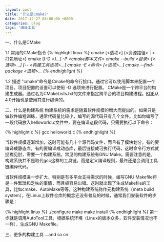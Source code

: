 ```yaml
---
layout: post
title: '什么是Cmake?'
date: 2017-12-27 08:00:00 +0800
categories: blog
tags: '编译工具'
---
```


一、什么是CMake

1.1 常用的CMake指令
{% highlight linux %}
cmake [<选项>] (<资源路径> | <打包地址>)
cmake [(-D <var>=<value>)...] -P <cmake脚本文件>
cmake --build <目录> [<选项>...] [-- <构建工具选项>...]
cmake -E <命令> [<选项>...]
cmake --find-package <选项>...
{% endhighlight %}

1.2 描述
"cmake"命令是Cmake的命令行接口。通过它可以使用脚本来配置一个项目。项目配置的设置可以使用 -D 选项来进行配置。
CMake是一个跨平台的构建生成器。通过名为CMakeLists.txt的文件来指定跨平台的项目构建进程。[KDE]从4.0开始也是使用其进行编译的。

二、什么是构建系统
构建系统的需求是随着软件规模的增大而提出的。如果只是做软件编程训练，通常代码量比较小，编写的源代码只有几个文件。比如你编写了一段代码放入helloworld.c文件中，要在编译这段代码，只需要执行以下命令：

{% highlight c %}
gcc helloworld.c
{% endhighlight %}

当软件规模逐渐增加，这时可能有几十个源代码文件，而且有了模块划分，有的要编译成静态库，有的要编译成动态库，最后链接成可执行代码，这时命令行方式就捉襟见肘，需要一个构建系统。常见的构建系统有GNU Make。需要注意的是，构建系统并不是取代gcc这样的工具链，而是定义编译规则，最终还是会调用工具链编译代码。

当软件规模进一步扩大，特别是有多平台支持需求的时候，编写GNU Makefile将是一件繁琐和乏味的事情，而且极容易出错。这时就出现了生成Makefile的工具，比如cmake、AutoMake等等，这种构建系统称作元构建系统（meta build system）。在Linux上软件仓库的概念还没有普及的时候，通常我们安装软件的步骤是：

{% highlight linux %}
./configure
make
make install
{% endhighlight %}
第一步就是调用AutoTool工具，根据系统环境（Linux的版本众多，软件安装情况也不一样），生成GNU Makefile。

三、更多的构建工具
...and so on

[home page]:https://cmake.org
[Wiki]:https://cmake.org/Wiki/CMake_FAQ
[doc]:https://cmake.org/documentation
[mail]:https://cmake.org/mailing-lists
[KDE]:https://baike.baidu.com/item/KDE/5108022?fr=aladdin
[xmake]:http://xmake.io/cn/
[lua]:https://baike.baidu.com/item/lua/7570719?fr=aladdin